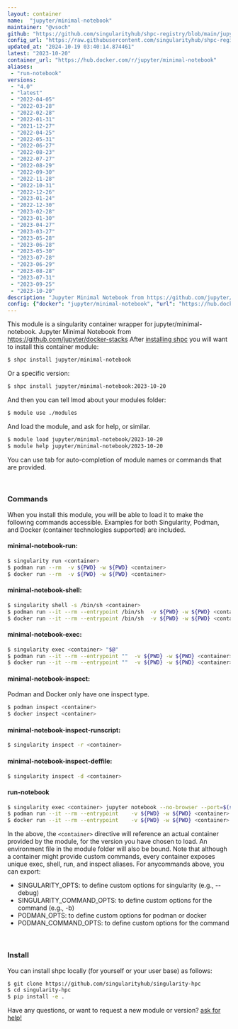 ```yaml
---
layout: container
name:  "jupyter/minimal-notebook"
maintainer: "@vsoch"
github: "https://github.com/singularityhub/shpc-registry/blob/main/jupyter/minimal-notebook/container.yaml"
config_url: "https://raw.githubusercontent.com/singularityhub/shpc-registry/main/jupyter/minimal-notebook/container.yaml"
updated_at: "2024-10-19 03:40:14.874461"
latest: "2023-10-20"
container_url: "https://hub.docker.com/r/jupyter/minimal-notebook"
aliases:
 - "run-notebook"
versions:
 - "4.0"
 - "latest"
 - "2022-04-05"
 - "2022-03-28"
 - "2022-02-28"
 - "2022-01-31"
 - "2021-12-27"
 - "2022-04-25"
 - "2022-05-31"
 - "2022-06-27"
 - "2022-08-23"
 - "2022-07-27"
 - "2022-08-29"
 - "2022-09-30"
 - "2022-11-28"
 - "2022-10-31"
 - "2022-12-26"
 - "2023-01-24"
 - "2022-12-30"
 - "2023-02-28"
 - "2023-01-30"
 - "2023-04-27"
 - "2023-03-27"
 - "2023-05-28"
 - "2023-06-28"
 - "2023-05-30"
 - "2023-07-28"
 - "2023-06-29"
 - "2023-08-28"
 - "2023-07-31"
 - "2023-09-25"
 - "2023-10-20"
description: "Jupyter Minimal Notebook from https://github.com/jupyter/docker-stacks"
config: {"docker": "jupyter/minimal-notebook", "url": "https://hub.docker.com/r/jupyter/minimal-notebook", "maintainer": "@vsoch", "description": "Jupyter Minimal Notebook from https://github.com/jupyter/docker-stacks", "latest": {"2023-10-20": "sha256:1c4c8b6c7c27059c353d4e80523c2696e34723fde67d27418873ebeb42032551"}, "tags": {"4.0": "sha256:6f9d189494fe091700681eb39b429dfe1420ad0717697c2e2293779fcb80cd1e", "latest": "sha256:1c4c8b6c7c27059c353d4e80523c2696e34723fde67d27418873ebeb42032551", "2022-04-05": "sha256:81d41c8b10bce94a01aa5b6df1a12ca1f0946b42f378b8221297e6612100377d", "2022-03-28": "sha256:2207739da5b641fed8845913d97bd41cffb372470d97bf5f5be164706ade78b1", "2022-02-28": "sha256:3369a21d4377037e239223b165f44aec62a76e8cbafae15528eff5f4dc159bc8", "2022-01-31": "sha256:f403b4917f873629cc934941deec6015155351d40fb8d485493d2bd6ad719a5c", "2021-12-27": "sha256:1866eaf6a7fc0fc9564650a296625a6a4be24f4c392c95d9b547b92483dad99d", "2022-04-25": "sha256:bf5f9018016b090e59e9abf87531e0031c1535a39d89fe87c7a34e064d330bc0", "2022-05-31": "sha256:31c63280671cec569a03e6e738fee04f08ff6dae2d080ab6f57cc650ec8c7838", "2022-06-27": "sha256:bf498f5be6836f67dcf2ee298b3b0c04366ae9afcc6123716f795e6f5fb49d53", "2022-08-23": "sha256:e5fd7ecc73bbdcd86b500175b82f9f44c34e112f4a9090ff9a26bd64991042ed", "2022-07-27": "sha256:6283248f73796c3288c877ada477a32245bccd63691e5c1b7407c9af18592207", "2022-08-29": "sha256:9e2bcb365d5e34cafd56735f82f58928404e86fbb7e75d017bd4e743b0e70a72", "2022-09-30": "sha256:69f2bed01b7bc7bb54306303162489d382ebae50ba9e767c6e3b832f45fad500", "2022-11-28": "sha256:5552c99097d0d85d743c78300cc153f6217e1304149f79f13ad59a8a099029a5", "2022-10-31": "sha256:4ba90749751207a70fc1e4280efd1ff7bf80462f07e438fe8a6f0830f985da61", "2022-12-26": "sha256:d9e7da493ea6c108f61eaf07a19123477643b9aadad1095ea6abd5d615a3c656", "2023-01-24": "sha256:3378e2d822b3aef19856a3f61203d3ca97c3237bbe3618b568e0f003af4c334d", "2022-12-30": "sha256:5c9ba70f8687803cdfd9d46f56bb437e373ac5aa2d0a57ea9f8fd01cc8c9a0bd", "2023-02-28": "sha256:797f35c5059c87478cd1f813325989be11474c49d2390b645a2627b3e989fcab", "2023-01-30": "sha256:4821f656581f6864df3076790bb37eebbb6e40db949b9b52dbb136dafb172ceb", "2023-04-27": "sha256:85eabe835982d00d32de7996f211a201223fc93fa0d1a620adbe610d7ac07ef8", "2023-03-27": "sha256:512440827f4fad9361fa4cc9334ae54456a764181a80c61ee1d1cae9736c8705", "2023-05-28": "sha256:493c13d3d2fa0f6f3980a8d3c0cccf7734d933afb4ae053f8de58c2b6e0faecc", "2023-06-28": "sha256:2c5839d25155ba61a50030684f935ae688b10092d31d8951a091fd36c945db61", "2023-05-30": "sha256:ff44a08dd40c7fbdaf6983e98c5008f39fa36674c3fbf7a117e5f19dd775365c", "2023-07-28": "sha256:79ac752ccac620b4cbd1d3a8f32f2998528912cd3f6520f18e929943c815574a", "2023-06-29": "sha256:2a4c3b723dcdb5a3238a8b058d269c23caf1eb839b16d1228901d665a49a2929", "2023-08-28": "sha256:5208b1f4151b8ebc2877535d62889d1d69737185ca6e0023cdd72108fdaa2159", "2023-07-31": "sha256:b4b7db94fa21102a4dc804f4a0b9d72a4ac51128317a9a7bafd7e88368dbbcf6", "2023-09-25": "sha256:d8e1e43a7c155dc3cd9281f687a459dee22f6e0b8709fae280da9e43d5756bbf", "2023-10-20": "sha256:1c4c8b6c7c27059c353d4e80523c2696e34723fde67d27418873ebeb42032551"}, "features": {"home": true}, "aliases": [{"name": "run-notebook", "command": "jupyter notebook --no-browser --port=$(shuf -i 2000-65000 -n 1) --ip 0.0.0.0"}]}
---
```


This module is a singularity container wrapper for jupyter/minimal-notebook.
Jupyter Minimal Notebook from https://github.com/jupyter/docker-stacks
After [installing shpc](#install) you will want to install this container module:


```bash
$ shpc install jupyter/minimal-notebook
```

Or a specific version:

```bash
$ shpc install jupyter/minimal-notebook:2023-10-20
```

And then you can tell lmod about your modules folder:

```bash
$ module use ./modules
```

And load the module, and ask for help, or similar.

```bash
$ module load jupyter/minimal-notebook/2023-10-20
$ module help jupyter/minimal-notebook/2023-10-20
```

You can use tab for auto-completion of module names or commands that are provided.

<br>

### Commands

When you install this module, you will be able to load it to make the following commands accessible.
Examples for both Singularity, Podman, and Docker (container technologies supported) are included.

#### minimal-notebook-run:

```bash
$ singularity run <container>
$ podman run --rm  -v ${PWD} -w ${PWD} <container>
$ docker run --rm  -v ${PWD} -w ${PWD} <container>
```

#### minimal-notebook-shell:

```bash
$ singularity shell -s /bin/sh <container>
$ podman run --it --rm --entrypoint /bin/sh  -v ${PWD} -w ${PWD} <container>
$ docker run --it --rm --entrypoint /bin/sh  -v ${PWD} -w ${PWD} <container>
```

#### minimal-notebook-exec:

```bash
$ singularity exec <container> "$@"
$ podman run --it --rm --entrypoint ""  -v ${PWD} -w ${PWD} <container> "$@"
$ docker run --it --rm --entrypoint ""  -v ${PWD} -w ${PWD} <container> "$@"
```

#### minimal-notebook-inspect:

Podman and Docker only have one inspect type.

```bash
$ podman inspect <container>
$ docker inspect <container>
```

#### minimal-notebook-inspect-runscript:

```bash
$ singularity inspect -r <container>
```

#### minimal-notebook-inspect-deffile:

```bash
$ singularity inspect -d <container>
```


#### run-notebook

```bash
$ singularity exec <container> jupyter notebook --no-browser --port=$(shuf -i 2000-65000 -n 1) --ip 0.0.0.0
$ podman run --it --rm --entrypoint    -v ${PWD} -w ${PWD} <container> -c " $@"
$ docker run --it --rm --entrypoint    -v ${PWD} -w ${PWD} <container> -c " $@"
```



In the above, the `<container>` directive will reference an actual container provided
by the module, for the version you have chosen to load. An environment file in the
module folder will also be bound. Note that although a container
might provide custom commands, every container exposes unique exec, shell, run, and
inspect aliases. For anycommands above, you can export:

 - SINGULARITY_OPTS: to define custom options for singularity (e.g., --debug)
 - SINGULARITY_COMMAND_OPTS: to define custom options for the command (e.g., -b)
 - PODMAN_OPTS: to define custom options for podman or docker
 - PODMAN_COMMAND_OPTS: to define custom options for the command

<br>

### Install

You can install shpc locally (for yourself or your user base) as follows:

```bash
$ git clone https://github.com/singularityhub/singularity-hpc
$ cd singularity-hpc
$ pip install -e .
```

Have any questions, or want to request a new module or version? [ask for help!](https://github.com/singularityhub/singularity-hpc/issues)